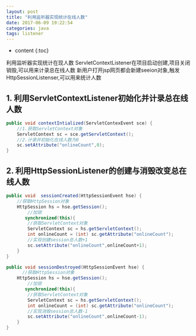 ```yaml
---
layout: post
title: "利用监听器实现统计在线人数"
date: 2017-06-09 19:22:54
categories: java
tags: listener
---
```


* content
{:toc}

利用监听器实现统计在现人数
ServletContextListener在项目启动创建,项目关闭销毁,可以用来计录总在线人数
新用户打开jsp网页都会新建seeion对象,触发HttpSessionListenser,可以用来统计人数



## 1. 利用ServletContextListener初始化并计录总在线人数
```java
public void contextIntialized(ServletContexEvent sce) {
    //1.获取ServletContext对象
    ServletContext sc = sce.getServletContext();
    //2.计录并初始化在线人数为0
    sc.setAttribute("onlineCount",0);
}
```

## 2. 利用HttpSessionListener的创建与消毁改变总在线人数
```java
public void  sessionCreated(HttpSessionEvent hse) {
    //获取HttpSession对象
    HttpSession hs = hse.getSession();
        //加锁
       synchronized(this){
        //获取ServletContext对象
        ServletContext sc = hs.getServletContext();
        int onlineCount = (int) sc.getAttribute("onlineCount");
        //实现创建session总人数+1
        sc.setAttribute("onlineCount",onlineCount+1);
    }   
}

public void sessionDestroyed(HttpSessionEvent hse) {
      //获取HttpSession对象
    HttpSession hs = hse.getSession();
        //加锁
       synchronized(this){
        //获取ServletContext对象
        ServletContext sc = hs.getServletContext();
        int onlineCount = (int) sc.getAttribute("onlineCount");
        //实现消毁session总人数-1
        sc.setAttribute("onlineCount",onlineCount-1);
    }
}
```

